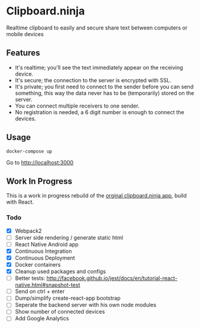 # Clipboard.ninja

Realtime clipboard to easily and secure share text between computers or mobile devices


## Features

 * It's realtime; you'll see the text immediately appear on the receiving device.
 * It's secure; the connection to the server is encrypted with SSL.
 * It's private; you first need to connect to the sender before you can send something, this way the data never has to be (temporarily) stored on the server.
 * You can connect multiple receivers to one sender.
 * No registration is needed, a 6 digit number is enough to connect the devices.

## Usage

    docker-compose up

Go to [http://localhost:3000]()

## Work In Progress

This is a work in progress rebuild of the [orginal clipboard.ninja app](https://github.com/trafex/clipboard), build with React.

### Todo

- [X] Webpack2
- [ ] Server side rendering / generate static html
- [ ] React Native Android app
- [X] Continuous Integration
- [X] Continuous Deployment
- [X] Docker containers
- [X] Cleanup used packages and configs
- [ ] Better tests: http://facebook.github.io/jest/docs/en/tutorial-react-native.html#snapshot-test
- [ ] Send on ctrl + enter
- [ ] Dump/simplify create-react-app bootstrap
- [ ] Seperate the backend server with his own node modules
- [ ] Show number of connected devices
- [ ] Add Google Analytics
